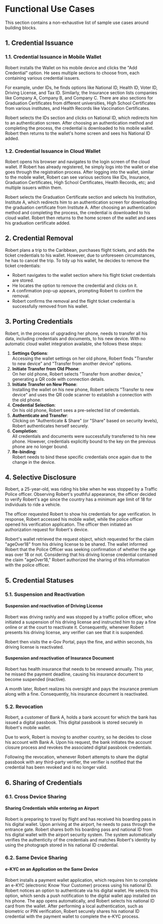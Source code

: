 # Functional Use Cases

This section contains a non-exhaustive list of sample use cases around building blocks.

## 1. Credential Issuance

### 1.1. Credential Issuance in Mobile Wallet

Robert installs the Wallet on his mobile device and clicks the "Add Credential" option. He sees multiple sections to choose from, each containing various credential issuers.

For example, under IDs, he finds options like National ID, Health ID, Voter ID, Driving License, and Tax ID. Similarly, the Insurance section lists companies like Company A, Company B, and Company C. There are also sections for Graduation Certificates from different universities, High School Certificates from various institutes, and Health Records like Vaccination Certificates.

Robert selects the IDs section and clicks on National ID, which redirects him to an authentication screen. After choosing an authentication method and completing the process, the credential is downloaded to his mobile wallet. Robert then returns to the wallet's home screen and sees his National ID added.

### 1.2. Credential Issuance in Cloud Wallet

Robert opens his browser and navigates to the login screen of the cloud wallet. If Robert has already registered, he simply logs into the wallet or else goes through the registration process. After logging into the wallet, similar to the mobile wallet, Robert can see various sections like IDs, Insurance, Graduation Certificates, High School Certificates, Health Records, etc; and multiple issuers within them.

Robert selects the Graduation Certificate section and selects his Institution, Institute A, which redirects him to an authentication screen for downloading the graduation certificate from Institute A. After choosing an authentication method and completing the process, the credential is downloaded to his cloud wallet. Robert then returns to the home screen of the wallet and sees his graduation certificate added.

## 2. Credential Removal

Robert plans a trip to the Caribbean, purchases flight tickets, and adds the ticket credentials to his wallet. However, due to unforeseen circumstances, he has to cancel the trip. To tidy up his wallet, he decides to remove the ticket credentials:

* Robert navigates to the wallet section where his flight ticket credentials are stored.
* He locates the option to remove the credential and clicks on it.
* A confirmation pop-up appears, prompting Robert to confirm the removal.
* Robert confirms the removal and the flight ticket credential is successfully removed from his wallet.

## 3. Porting Credentials

Robert, in the process of upgrading her phone, needs to transfer all his data, including credentials and documents, to his new device. With no automatic cloud wallet integration available, she follows these steps:

1. **Settings Options**:\
   Accessing the wallet settings on her old phone, Robert finds "Transfer to new device" and "Transfer from another device" options.
2. **Initiate Transfer from Old Phone**:\
   On her old phone, Robert selects "Transfer from another device," generating a QR code with connection details.
3. **Initiate Transfer on New Phone**:\
   Installing the wallet on his new phone, Robert selects "Transfer to new device" and uses the QR code scanner to establish a connection with the old phone.
4. **Credential Selection**:\
   On his old phone, Robert sees a pre-selected list of credentials.
5. **Authenticate and Transfer**:\
   Clicking on "Authenticate & Share" (or "Share" based on security levels), Robert authenticates herself securely.
6. **Completion**:\
   All credentials and documents were successfully transferred to his new phone. However, credentials explicitly bound to the key on the previous phone are no longer bound.
7. **Re-binding**:\
   Robert needs to bind these specific credentials once again due to the change in the device.

## 4. Selective Disclosure

Robert, a 25-year-old, was riding his bike when he was stopped by a Traffic Police officer. Observing Robert's youthful appearance, the officer decided to verify Robert's age since the country has a minimum age limit of 18 for individuals to ride a vehicle.

The officer requested Robert to show his credentials for age verification. In response, Robert accessed his mobile wallet, while the police officer opened his verification application. The officer then initiated an authorization request for Robert's device.

Robert's wallet retrieved the request object, which requested for the claim "ageOver18" from his driving license to be shared. The wallet informed Robert that the Police Officer was seeking confirmation of whether the age was over 18 or not. Considering that his driving license credential contained the claim "ageOver18," Robert authorized the sharing of this information with the police officer.

## 5. Credential Statuses

### 5.1. Suspension and Reactivation

#### Suspension and reactivation of Driving License

Robert was driving rashly and was stopped by a traffic police officer, who initiated a suspension of his driving license and instructed him to pay a fine online or at the court to reactivate it. Consequently, whenever Robert presents his driving license, any verifier can see that it is suspended.&#x20;

Robert then visits the e-Gov Portal, pays the fine, and within seconds, his driving license is reactivated.

#### Suspension and reactivation of Insurance Document

Robert has health insurance that needs to be renewed annually. This year, he missed the payment deadline, causing his insurance document to become suspended (inactive).&#x20;

A month later, Robert realizes his oversight and pays the insurance premium along with a fine. Consequently, his insurance document is reactivated.

### 5.2. Revocation

Robert, a customer of Bank A, holds a bank account for which the bank has issued a digital passbook. This digital passbook is stored securely in Robert's mobile wallet.

Due to work, Robert is moving to another country, so he decides to close his account with Bank A. Upon his request, the bank initiates the account closure process and revokes the associated digital passbook credentials.

Following the revocation, whenever Robert attempts to share the digital passbook with any third-party verifier, the verifier is notified that the credential has been revoked and is no longer valid.

## 6. Sharing of Credentials

### 6.1. Cross Device Sharing

#### Sharing Credentials while entering an Airport

Robert is preparing to travel by flight and has received his boarding pass in his digital wallet. Upon arriving at the airport, he needs to pass through the entrance gate. Robert shares both his boarding pass and national ID from his digital wallet with the airport security system. The system automatically verifies the authenticity of the credentials and matches Robert's identity by using the photograph stored in his national ID credential.

### 6.2. Same Device Sharing

#### e-KYC on an Application on the Same Device

Robert installs a payment wallet application, which requires him to complete an e-KYC (electronic Know Your Customer) process using his national ID. Robert notices an option to authenticate via his digital wallet. He selects this option, which sends a push notification to the digital wallet app installed on his phone. The app opens automatically, and Robert selects his national ID card from the wallet. After performing a local authentication, such as biometric or PIN verification, Robert securely shares his national ID credential with the payment wallet to complete the e-KYC process.

